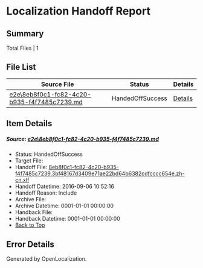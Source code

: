 # <a name='report-top'></a> Localization Handoff Report

## Summary
 Total Files | 1

## File List
 Source File | Status | Details 
 ----------- | ------ | ------- 
 [e2e\8eb8f0c1-fc82-4c20-b935-f4f7485c7239.md](https://github.com/OpenLocalizationTestOrg/ol-test0/blob/4ab38579b8c681fd7f17692555e633e9d2fd85a8/e2e/8eb8f0c1-fc82-4c20-b935-f4f7485c7239.md) | HandedOffSuccess | [Details](#4ad9c36065eea77e7f0ae12bf7a42a586e0a1fde1)

## Item Details
##### <a name='4ad9c36065eea77e7f0ae12bf7a42a586e0a1fde1'></a> Source: [e2e\8eb8f0c1-fc82-4c20-b935-f4f7485c7239.md](https://github.com/OpenLocalizationTestOrg/ol-test0/blob/4ab38579b8c681fd7f17692555e633e9d2fd85a8/e2e/8eb8f0c1-fc82-4c20-b935-f4f7485c7239.md)
* Status: HandedOffSuccess
* Target File: 
* Handoff File: [8eb8f0c1-fc82-4c20-b935-f4f7485c7239.3bf48167d3409e71ae22bd64b6382cdfcccc654e.zh-cn.xlf](https://github.com/OpenLocalizationTestOrg/ol-test0-handoff/blob/b2a726de457bf45e516b7f1846b941205397179a/ol-handoff/OpenLocalizationTestOrg/ol-test0-zhcn/ci/ht/8eb8f0c1-fc82-4c20-b935-f4f7485c7239.3bf48167d3409e71ae22bd64b6382cdfcccc654e.zh-cn.xlf)
* Handoff Datetime: 2016-09-06 10:52:16
* Handoff Reason: Include
* Archive File: 
* Archive Datetime: 0001-01-01 00:00:00
* Handback File: 
* Handback Datetime: 0001-01-01 00:00:00
* [Back to Top](#report-top)


## Error Details

Generated by OpenLocalization.
